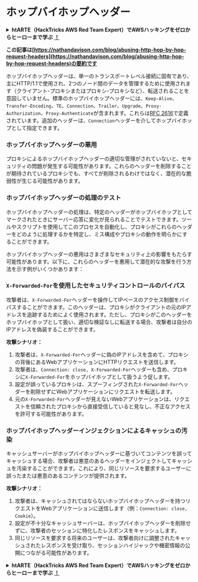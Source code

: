 # ホップバイホップヘッダー

<details>

<summary><strong>htARTE（HackTricks AWS Red Team Expert）でAWSハッキングをゼロからヒーローまで学ぶ</strong> <a href="https://training.hacktricks.xyz/courses/arte"><strong>！</strong></a></summary>

* **サイバーセキュリティ企業**で働いていますか？ **HackTricksで企業を宣伝**してみたいですか？または**PEASSの最新バージョンにアクセスしたり、HackTricksをPDFでダウンロード**したいですか？[**サブスクリプションプラン**](https://github.com/sponsors/carlospolop)をチェックしてください！
* [**The PEASS Family**](https://opensea.io/collection/the-peass-family)を発見し、独占的な[**NFT**](https://opensea.io/collection/the-peass-family)コレクションをご覧ください
* [**公式PEASS＆HackTricksスウェグ**](https://peass.creator-spring.com)を手に入れましょう
* **[💬](https://emojipedia.org/speech-balloon/) [Discordグループ](https://discord.gg/hRep4RUj7f)に参加するか、[telegramグループ](https://t.me/peass)に参加するか、**Twitter**で**私をフォロー**する🐦[**@carlospolopm**](https://twitter.com/hacktricks_live)**。**
* **[hacktricksリポジトリ](https://github.com/carlospolop/hacktricks)と[hacktricks-cloudリポジトリ](https://github.com/carlospolop/hacktricks-cloud)**にPRを提出して、あなたのハッキングトリックを共有してください。

</details>

**この記事は[https://nathandavison.com/blog/abusing-http-hop-by-hop-request-headers](https://nathandavison.com/blog/abusing-http-hop-by-hop-request-headers)の要約です**

ホップバイホップヘッダーは、単一のトランスポートレベル接続に固有であり、主にHTTP/1.1で使用され、2つのノード間のデータを管理するために使用されます（クライアント-プロキシまたはプロキシ-プロキシなど）、転送されることを意図していません。標準のホップバイホップヘッダーには、`Keep-Alive`、`Transfer-Encoding`、`TE`、`Connection`、`Trailer`、`Upgrade`、`Proxy-Authorization`、`Proxy-Authenticate`が含まれます。これらは[RFC 2616](https://tools.ietf.org/html/rfc2616#section-13.5.1)で定義されています。追加のヘッダーは、`Connection`ヘッダーを介してホップバイホップとして指定できます。

### ホップバイホップヘッダーの悪用
プロキシによるホップバイホップヘッダーの適切な管理がされていないと、セキュリティの問題が発生する可能性があります。これらのヘッダーを削除することが期待されているプロキシでも、すべてが削除されるわけではなく、潜在的な脆弱性が生じる可能性があります。

### ホップバイホップヘッダーの処理のテスト
ホップバイホップヘッダーの処理は、特定のヘッダーがホップバイホップとしてマークされたときにサーバー応答に変化が見られることでテストできます。ツールやスクリプトを使用してこのプロセスを自動化し、プロキシがこれらのヘッダーをどのように処理するかを特定し、ミス構成やプロキシの動作を明らかにすることができます。

ホップバイホップヘッダーの悪用はさまざまなセキュリティ上の影響をもたらす可能性があります。以下に、これらのヘッダーを悪用して潜在的な攻撃を行う方法を示す例がいくつかあります：

### `X-Forwarded-For`を使用したセキュリティコントロールのバイパス
攻撃者は、`X-Forwarded-For`ヘッダーを操作してIPベースのアクセス制御をバイパスすることができます。このヘッダーは、プロキシがクライアントの元のIPアドレスを追跡するためによく使用されます。ただし、プロキシがこのヘッダーをホップバイホップとして扱い、適切な検証なしに転送する場合、攻撃者は自分のIPアドレスを偽装することができます。

**攻撃シナリオ：**
1. 攻撃者は、`X-Forwarded-For`ヘッダーに偽のIPアドレスを含めて、プロキシの背後にあるWebアプリケーションにHTTPリクエストを送信します。
2. 攻撃者は、`Connection: close, X-Forwarded-For`ヘッダーも含め、プロキシに`X-Forwarded-For`をホップバイホップとして扱うよう促します。
3. 設定が誤っているプロキシは、スプーフィングされた`X-Forwarded-For`ヘッダーを削除せずにWebアプリケーションにリクエストを転送します。
4. 元の`X-Forwarded-For`ヘッダーが見えないWebアプリケーションは、リクエストを信頼されたプロキシから直接受信していると見なし、不正なアクセスを許可する可能性があります。

### ホップバイホップヘッダーインジェクションによるキャッシュの汚染
キャッシュサーバーがホップバイホップヘッダーに基づいてコンテンツを誤ってキャッシュする場合、攻撃者は悪意のあるヘッダーをインジェクトしてキャッシュを汚染することができます。これにより、同じリソースを要求するユーザーに誤ったまたは悪意のあるコンテンツが提供されます。

**攻撃シナリオ：**
1. 攻撃者は、キャッシュされてはならないホップバイホップヘッダーを持つリクエストをWebアプリケーションに送信します（例：`Connection: close, Cookie`）。
2. 設定が不十分なキャッシュサーバーは、ホップバイホップヘッダーを削除せずに、攻撃者のセッションに特化したレスポンスをキャッシュします。
3. 同じリソースを要求する将来のユーザーは、攻撃者向けに調整されたキャッシュされたレスポンスを受け取り、セッションハイジャックや機密情報の公開につながる可能性があります。

<details>

<summary><strong>htARTE（HackTricks AWS Red Team Expert）でAWSハッキングをゼロからヒーローまで学ぶ</strong> <a href="https://training.hacktricks.xyz/courses/arte"><strong>！</strong></a></summary>

* **サイバーセキュリティ企業**で働いていますか？ **HackTricksで企業を宣伝**してみたいですか？または**PEASSの最新バージョンにアクセスしたり、HackTricksをPDFでダウンロード**したいですか？[**サブスクリプションプラン**](https://github.com/sponsors/carlospolop)をチェックしてください！
* [**The PEASS Family**](https://opensea.io/collection/the-peass-family)を発見し、独占的な[**NFT**](https://opensea.io/collection/the-peass-family)コレクションをご覧ください
* [**公式PEASS＆HackTricksスウェグ**](https://peass.creator-spring.com)を手に入れましょう
* **[💬](https://emojipedia.org/speech-balloon/) [Discordグループ](https://discord.gg/hRep4RUj7f)に参加するか、[telegramグループ](https://t.me/peass)に参加するか、**Twitter**で**私をフォロー**する🐦[**@carlospolopm**](https://twitter.com/hacktricks_live)**。**
* **[hacktricksリポジトリ](https://github.com/carlospolop/hacktricks)と[hacktricks-cloudリポジトリ](https://github.com/carlospolop/hacktricks-cloud)**にPRを提出して、あなたのハッキングトリックを共有してください。

</details>
